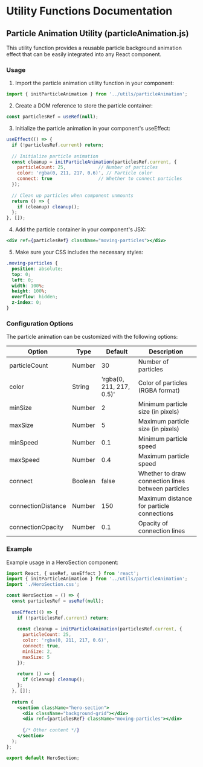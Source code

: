 # Utility Functions Documentation

## Particle Animation Utility (particleAnimation.js)

This utility function provides a reusable particle background animation effect that can be easily integrated into any React component.

### Usage

1. Import the particle animation utility function in your component:

```jsx
import { initParticleAnimation } from '../utils/particleAnimation';
```

2. Create a DOM reference to store the particle container:

```jsx
const particlesRef = useRef(null);
```

3. Initialize the particle animation in your component's useEffect:

```jsx
useEffect(() => {
  if (!particlesRef.current) return;
  
  // Initialize particle animation
  const cleanup = initParticleAnimation(particlesRef.current, {
    particleCount: 25,            // Number of particles
    color: 'rgba(0, 211, 217, 0.6)', // Particle color
    connect: true                 // Whether to connect particles
  });
  
  // Clean up particles when component unmounts
  return () => {
    if (cleanup) cleanup();
  };
}, []);
```

4. Add the particle container in your component's JSX:

```jsx
<div ref={particlesRef} className="moving-particles"></div>
```

5. Make sure your CSS includes the necessary styles:

```css
.moving-particles {
  position: absolute;
  top: 0;
  left: 0;
  width: 100%;
  height: 100%;
  overflow: hidden;
  z-index: 0;
}
```

### Configuration Options

The particle animation can be customized with the following options:

| Option | Type | Default | Description |
|------|------|--------|------|
| particleCount | Number | 30 | Number of particles |
| color | String | 'rgba(0, 211, 217, 0.5)' | Color of particles (RGBA format) |
| minSize | Number | 2 | Minimum particle size (in pixels) |
| maxSize | Number | 5 | Maximum particle size (in pixels) |
| minSpeed | Number | 0.1 | Minimum particle speed |
| maxSpeed | Number | 0.4 | Maximum particle speed |
| connect | Boolean | false | Whether to draw connection lines between particles |
| connectionDistance | Number | 150 | Maximum distance for particle connections |
| connectionOpacity | Number | 0.1 | Opacity of connection lines |

### Example

Example usage in a HeroSection component:

```jsx
import React, { useRef, useEffect } from 'react';
import { initParticleAnimation } from '../utils/particleAnimation';
import './HeroSection.css';

const HeroSection = () => {
  const particlesRef = useRef(null);
  
  useEffect(() => {
    if (!particlesRef.current) return;
    
    const cleanup = initParticleAnimation(particlesRef.current, {
      particleCount: 25,
      color: 'rgba(0, 211, 217, 0.6)',
      connect: true,
      minSize: 2,
      maxSize: 5
    });
    
    return () => {
      if (cleanup) cleanup();
    };
  }, []);
  
  return (
    <section className="hero-section">
      <div className="background-grid"></div>
      <div ref={particlesRef} className="moving-particles"></div>
      
      {/* Other content */}
    </section>
  );
};

export default HeroSection;
``` 